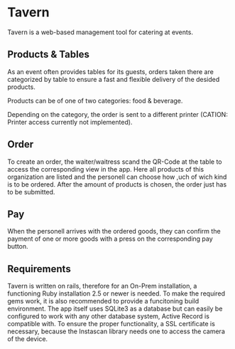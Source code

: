 # Tavern

Tavern is a web-based management tool for catering at events.

## Products & Tables
As an event often provides tables for its guests, orders taken there are categorized by table to ensure a fast and flexible delivery of the desided products.

Products can be of one of two categories: food & beverage.

Depending on the category, the order is sent to a different printer (CATION: Printer access currently not implemented).

## Order
To create an order, the waiter/waitress scand the QR-Code at the table to access the corresponding view in the app. Here all products of this organization are listed and the personell can choose how ,uch of wich kind is to be ordered. After the amount of products is chosen, the order just has to be submitted.

## Pay
When the personell arrives with the ordered goods, they can confirm the payment of one or more goods with a press on the corresponding pay button.

## Requirements
Tavern is written on rails, therefore for an On-Prem installation, a functioning Ruby installation 2.5 or newer is needed. To make the required gems work, it is also recommended to provide a funcitoning build environment. The app itself uses SQLite3 as a database but can easily be configured to work with any other database system, Active Record is compatible with. To ensure the proper functionality, a SSL certificate is necessary, because the Instascan library needs one to access the camera of the device.
